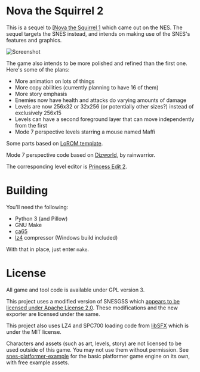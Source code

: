 Nova the Squirrel 2
===================

This is a sequel to [[Nova the Squirrel 1](https://github.com/NovaSquirrel/NovaTheSquirrel) which came out on the NES. The sequel targets the SNES instead, and intends on making use of the SNES's features and graphics.

![Screenshot](https://novasquirrel.com/rsc/nova2_2.png)

The game also intends to be more polished and refined than the first one. Here's some of the plans:

* More animation on lots of things
* More copy abilities (currently planning to have 16 of them)
* More story emphasis
* Enemies now have health and attacks do varying amounts of damage
* Levels are now 256x32 or 32x256 (or potentially other sizes?) instead of exclusively 256x15
* Levels can have a second foreground layer that can move independently from the first
* Mode 7 perspective levels starring a mouse named Maffi

Some parts based on [LoROM template](https://github.com/pinobatch/lorom-template).

Mode 7 perspective code based on [Dizworld](https://github.com/bbbradsmith/SNES_stuff/tree/main/dizworld#readme), by rainwarrior.

The corresponding level editor is [Princess Edit 2](https://github.com/NovaSquirrel/PrincessEdit2).

Building
========

You'll need the following:

* Python 3 (and Pillow)
* GNU Make
* [ca65](https://cc65.github.io/)
* [lz4](https://github.com/lz4/lz4/releases) compressor (Windows build included)

With that in place, just enter `make`.

License
=======

All game and tool code is available under GPL version 3.

This project uses a modified version of SNESGSS which [appears to be licensed under Apache License 2.0](https://code.google.com/archive/p/snesgss/). These modifications and the new exporter are licensed under the same.

This project also uses LZ4 and SPC700 loading code from [libSFX](https://github.com/Optiroc/libSFX) which is under the MIT license.

Characters and assets (such as art, levels, story) are not licensed to be used outside of this game. You may not use them without permission. See [snes-platformer-example](https://github.com/NovaSquirrel/snes-platformer-example) for the basic platformer game engine on its own, with free example assets.

